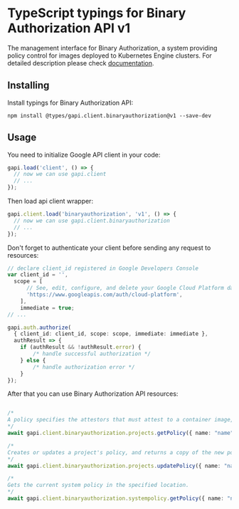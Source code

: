 # TypeScript typings for Binary Authorization API v1

The management interface for Binary Authorization, a system providing policy control for images deployed to Kubernetes Engine clusters. 
For detailed description please check [documentation](https://cloud.google.com/binary-authorization/).

## Installing

Install typings for Binary Authorization API:

```
npm install @types/gapi.client.binaryauthorization@v1 --save-dev
```

## Usage

You need to initialize Google API client in your code:

```typescript
gapi.load('client', () => {
  // now we can use gapi.client
  // ...
});
```

Then load api client wrapper:

```typescript
gapi.client.load('binaryauthorization', 'v1', () => {
  // now we can use gapi.client.binaryauthorization
  // ...
});
```

Don't forget to authenticate your client before sending any request to resources:

```typescript
// declare client_id registered in Google Developers Console
var client_id = '',
  scope = [ 
      // See, edit, configure, and delete your Google Cloud Platform data
      'https://www.googleapis.com/auth/cloud-platform',
    ],
    immediate = true;
// ...

gapi.auth.authorize(
  { client_id: client_id, scope: scope, immediate: immediate },
  authResult => {
    if (authResult && !authResult.error) {
        /* handle successful authorization */
    } else {
        /* handle authorization error */
    }
});
```

After that you can use Binary Authorization API resources:

```typescript

/*
A policy specifies the attestors that must attest to a container image, before the project is allowed to deploy that image. There is at most one policy per project. All image admission requests are permitted if a project has no policy. Gets the policy for this project. Returns a default policy if the project does not have one.
*/
await gapi.client.binaryauthorization.projects.getPolicy({ name: "name",  });

/*
Creates or updates a project's policy, and returns a copy of the new policy. A policy is always updated as a whole, to avoid race conditions with concurrent policy enforcement (or management!) requests. Returns NOT_FOUND if the project does not exist, INVALID_ARGUMENT if the request is malformed.
*/
await gapi.client.binaryauthorization.projects.updatePolicy({ name: "name",  });

/*
Gets the current system policy in the specified location.
*/
await gapi.client.binaryauthorization.systempolicy.getPolicy({ name: "name",  });
```
